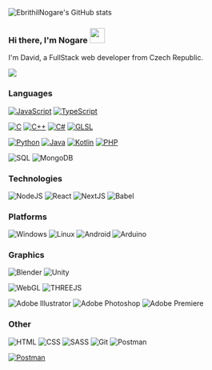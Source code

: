 ![EbrithilNogare's GitHub stats](https://github-readme-stats.vercel.app/api?username=EbrithilNogare&show_icons=true&theme=tokyonight)

###  Hi there, I'm Nogare <img width="30" src="https://camo.githubusercontent.com/e8e7b06ecf583bc040eb60e44eb5b8e0ecc5421320a92929ce21522dbc34c891/68747470733a2f2f6d656469612e67697068792e636f6d2f6d656469612f6876524a434c467a6361737252346961377a2f67697068792e676966">

I'm David, a FullStack web developer from Czech Republic.

[![](https://img.shields.io/badge/-www.nogare.cz-000?style=for-the-badge&logo=republicofgamers)](https://nogare.cz)


### Languages

[![JavaScript](https://img.shields.io/badge/-JavaScript-000?style=for-the-badge&logo=JavaScript)](https://developer.mozilla.org/en-US/docs/Web/JavaScript)
[![TypeScript](https://img.shields.io/badge/-TypeScript-000?style=for-the-badge&logo=typescript)](https://www.typescriptlang.org/)

[![C](https://img.shields.io/badge/-C-000?style=for-the-badge&logo=c)](https://en.cppreference.com/w/c/language)
[![C++](https://img.shields.io/badge/-C++-000?style=for-the-badge&logo=cplusplus)](https://en.cppreference.com/w/cpp/language)
[![C#](https://img.shields.io/badge/-C%23-000?style=for-the-badge&logo=csharp)](https://learn.microsoft.com/en-us/dotnet/csharp/)
[![GLSL](https://img.shields.io/badge/-GLSL-000?style=for-the-badge&logo=opengl)](https://www.opengl.org/)

[![Python](https://img.shields.io/badge/-Python-000?style=for-the-badge&logo=Python)](https://www.python.org/)
[![Java](https://img.shields.io/badge/-Java-000?style=for-the-badge&logo=openjdk)](https://www.java.com/)
[![Kotlin](https://img.shields.io/badge/-Kotlin-000?style=for-the-badge&logo=Kotlin)](https://kotlinlang.org/)
[![PHP](https://img.shields.io/badge/-PHP-000?style=for-the-badge&logo=PHP&logoColor=007396)](https://www.php.net/)

![SQL](https://img.shields.io/badge/-SQL-000?style=for-the-badge&logo=MySQL)
![MongoDB](https://img.shields.io/badge/-MongoDB-000?style=for-the-badge&logo=MongoDB)

### Technologies

![NodeJS](https://img.shields.io/badge/-Node.js-000?style=for-the-badge&logo=node.js)
![React](https://img.shields.io/badge/-React-000?style=for-the-badge&logo=React)
![NextJS](https://img.shields.io/badge/-Next.js-000?style=for-the-badge&logo=Next.js)
![Babel](https://img.shields.io/badge/-Babel-000?style=for-the-badge&logo=babel)

### Platforms

![Windows](https://img.shields.io/badge/-Windows-000?style=for-the-badge&logo=windows)
![Linux](https://img.shields.io/badge/-Linux-000?style=for-the-badge&logo=archlinux)
![Android](https://img.shields.io/badge/-Android-000?style=for-the-badge&logo=android)
![Arduino](https://img.shields.io/badge/-Arduino-000?style=for-the-badge&logo=arduino)

### Graphics

![Blender](https://img.shields.io/badge/-Blender-000?style=for-the-badge&logo=blender)
![Unity](https://img.shields.io/badge/-Unity-000?style=for-the-badge&logo=unity)

![WebGL](https://img.shields.io/badge/-WebGL-000?style=for-the-badge&logo=WebGL)
![THREEJS](https://img.shields.io/badge/-ThreeJS-000?style=for-the-badge&logo=threedotjs)

![Adobe Illustrator](https://img.shields.io/badge/-Adobe%20Illustrator-000?style=for-the-badge&logo=adobeillustrator)
![Adobe Photoshop](https://img.shields.io/badge/-Adobe%20Photoshop-000?style=for-the-badge&logo=adobephotoshop)
![Adobe Premiere](https://img.shields.io/badge/-Adobe%20Premiere-000?style=for-the-badge&logo=adobepremierepro)

### Other

![HTML](https://img.shields.io/badge/-HTML-000?style=for-the-badge&logo=html5)
![CSS](https://img.shields.io/badge/-CSS-000?style=for-the-badge&logo=css3&logoColor=1572B6)
![SASS](https://img.shields.io/badge/-Sass-000?style=for-the-badge&logo=sass&logoColor=CC6699)
![Git](https://img.shields.io/badge/-Git-000?style=for-the-badge&logo=Git)
![Postman](https://img.shields.io/badge/-Postman-000?style=for-the-badge&logo=postman)



[![Postman](https://img.shields.io/badge/-Buy%20me%20a%20coffee-fd0?labelColor=000&style=for-the-badge&logo=buymeacoffee)](https://www.buymeacoffee.com/nogare)
